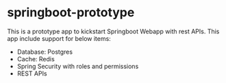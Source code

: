 # springboot-prototype

This is a prototype app to kickstart Springboot Webapp with rest APIs. 
This app include support for below items:
- Database: Postgres
- Cache: Redis 
- Spring Security with roles and permissions
- REST APIs
